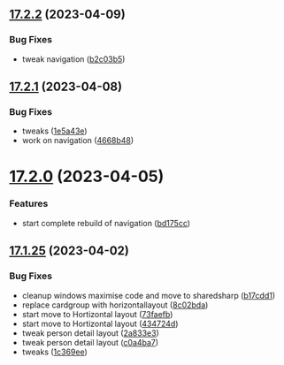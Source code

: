 ## [17.2.2](https://github.com/phandcock/GrampsView/compare/v17.2.1...v17.2.2) (2023-04-09)


### Bug Fixes

* tweak navigation ([b2c03b5](https://github.com/phandcock/GrampsView/commit/b2c03b5fb1dc3de4f613f5dcd9d2d8a43d294f1f))



## [17.2.1](https://github.com/phandcock/GrampsView/compare/v17.2.0...v17.2.1) (2023-04-08)


### Bug Fixes

* tweaks ([1e5a43e](https://github.com/phandcock/GrampsView/commit/1e5a43ebee525738c9cc1625c171a18619904970))
* work on navigation ([4668b48](https://github.com/phandcock/GrampsView/commit/4668b482d3fa52e6cab64db28fc7f3030c298203))



# [17.2.0](https://github.com/phandcock/GrampsView/compare/v17.1.25...v17.2.0) (2023-04-05)


### Features

* start complete rebuild of navigation ([bd175cc](https://github.com/phandcock/GrampsView/commit/bd175cc5b3b8c090aa04f173e358adeaa7cbed34))



## [17.1.25](https://github.com/phandcock/GrampsView/compare/v17.1.24...v17.1.25) (2023-04-02)


### Bug Fixes

* cleanup windows maximise code and move to sharedsharp ([b17cdd1](https://github.com/phandcock/GrampsView/commit/b17cdd1fc06c20d28ff93426dbce37b28db59156))
* replace cardgroup with horizontallayout ([8c02bda](https://github.com/phandcock/GrampsView/commit/8c02bda014e0b5c9b90a20405604120c4db1762e))
* start move to Hortizontal layout ([73faefb](https://github.com/phandcock/GrampsView/commit/73faefbd3cd56f71aa7288a99e632c435a82a72b))
* start move to Hortizontal layout ([434724d](https://github.com/phandcock/GrampsView/commit/434724ded2fb13e1a7ed9a45f3848da6e9c696ff))
* tweak person detail layout ([2a833e3](https://github.com/phandcock/GrampsView/commit/2a833e30c2b2ae73badb6877899903c7184c0102))
* tweak person detail layout ([c0a4ba7](https://github.com/phandcock/GrampsView/commit/c0a4ba70a6c7fa2456e333027130344043b6fa11))
* tweaks ([1c369ee](https://github.com/phandcock/GrampsView/commit/1c369eeb36c7d9c8660959a6d95cf4b144c58b25))



